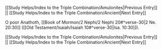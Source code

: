 [[Study Helps/Index to the Triple Combination/Amulonites|Previous Entry]]  ||  [[Study Helps/Index to the Triple Combination/Ancient|Next Entry]]

 O poor Anathoth, [[Book of Mormon/2 Nephi/2 Nephi 20#^verse-30|2 Ne. 20:30]] ([[Old Testament/Isaiah/Isaiah 10#^verse-30|Isa. 10:30]]).

[[Study Helps/Index to the Triple Combination/Amulonites|Previous Entry]]  ||  [[Study Helps/Index to the Triple Combination/Ancient|Next Entry]]